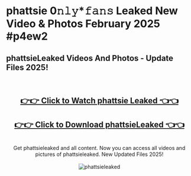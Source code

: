 # phattsie 0𝚗𝚕𝚢*𝚏𝚊𝚗𝚜 Leaked New Video & Photos February 2025 #p4ew2

<h2>phattsieLeaked Videos And Photos - Update Files 2025!</h2>
<br>
<div align="center">
<h2><a href="https://mediaupload.pro?title=phattsie&ref=11F" rel="nofollow">👉👉 Click to Watch phattsie Leaked 👈👈</a></h2>
<h2><a href="https://mediaupload.pro?title=phattsie&ref=11F" rel="nofollow">👉👉 Click to Download phattsieLeaked 👈👈</a></h2>
<br>
Get phattsieleaked and all content. Now you can access all videos and pictures of phattsieleaked. New Updated Files 2025!
<br>
<br>
<a href="https://mediaupload.pro?title=phattsie&ref=11F" rel="nofollow" data-target="animated-image.originalLink"><img src="https://i.ibb.co/Gkj2r4b/banner.png" alt="phattsieleaked" style="max-width: 100%; display: inline-block;" data-target="animated-image.originalImage"></a>
</div>
<br>


